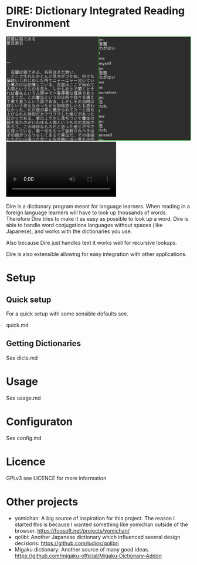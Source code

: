 # DIRE: Dictionary Integrated Reading Environment

![basic screenshot](basic_screenshot.png)
![usage video](./sub_demo.webm)

Dire is a dictionary program meant for language learners. When reading in a
foreign language learners will have to look up thousands of words. Therefore
Dire tries to make it as easy as possible to look up a word. Dire is able to
handle word conjugations languages without spaces (like Japanese), and works with
the dictionaries you use.

Also because Dire just handles text it works well for recursive lookups.

Dire is also extensible allowing for easy integration with other applications.


# Setup

## Quick setup

For a quick setup with some sensible defaults see.

quick.md


## Getting Dictionaries

See dicts.md

# Usage

See usage.md

# Configuraton

See config.md


# Licence
GPLv3 see LICENCE for more information


# Other projects
* yomichan: A big source of inspiration for this project. The reason I started this is because I wanted something like yomichan outside of the browser. https://foosoft.net/projects/yomichan/
* qolibi: Another Japanese dictionary which influenced several design decisions: https://github.com/ludios/qolibri
* Migaku dictionary: Another source of many good ideas. https://github.com/migaku-official/Migaku-Dictionary-Addon

